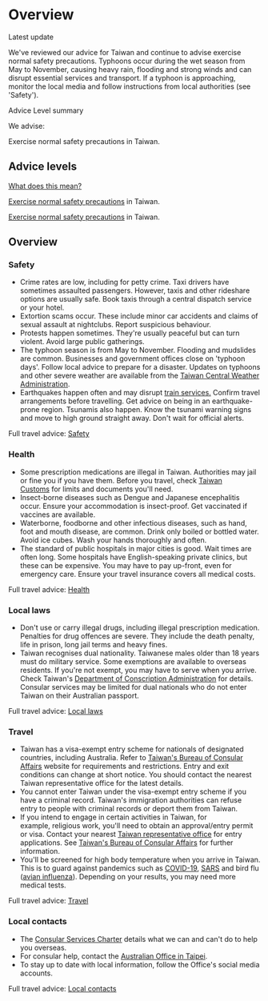 # Overview

Latest update

We've reviewed our advice for Taiwan and continue to advise exercise normal safety precautions. Typhoons occur during the wet season from May to November, causing heavy rain, flooding and strong winds and can disrupt essential services and transport. If a typhoon is approaching, monitor the local media and follow instructions from local authorities (see 'Safety').

Advice Level summary

We advise:

Exercise normal safety precautions in Taiwan.

## Advice levels

[What does this mean?](/before-you-go/travel-advice-explained/)

[Exercise normal safety precautions](https://www.smartraveller.gov.au/consular-services/travel-advice-explained#level1) in Taiwan.

[Exercise normal safety precautions](https://www.smartraveller.gov.au/consular-services/travel-advice-explained#level1) in Taiwan.

## Overview

### Safety

* Crime rates are low, including for petty crime. Taxi drivers have sometimes assaulted passengers. However, taxis and other rideshare options are usually safe. Book taxis through a central dispatch service or your hotel.
* Extortion scams occur. These include minor car accidents and claims of sexual assault at nightclubs. Report suspicious behaviour.
* Protests happen sometimes. They're usually peaceful but can turn violent. Avoid large public gatherings.
* The typhoon season is from May to November. Flooding and mudslides are common. Businesses and government offices close on 'typhoon days'. Follow local advice to prepare for a disaster. Updates on typhoons and other severe weather are available from the [Taiwan Central Weather Administration](https://www.cwa.gov.tw/eng/).
* Earthquakes happen often and may disrupt [train services.](https://tip.railway.gov.tw/tra-tip-web/tip?lang=EN_US) Confirm travel arrangements before travelling. Get advice on being in an earthquake-prone region. Tsunamis also happen. Know the tsunami warning signs and move to high ground straight away. Don't wait for official alerts.

Full travel advice: [Safety](#safety)

### Health

* Some prescription medications are illegal in Taiwan. Authorities may jail or fine you if you have them. Before you travel, check [Taiwan Customs](https://web.customs.gov.tw/etaipei) for limits and documents you'll need.
* Insect-borne diseases such as Dengue and Japanese encephalitis occur. Ensure your accommodation is insect-proof. Get vaccinated if vaccines are available.
* Waterborne, foodborne and other infectious diseases, such as hand, foot and mouth disease, are common. Drink only boiled or bottled water. Avoid ice cubes. Wash your hands thoroughly and often.
* The standard of public hospitals in major cities is good. Wait times are often long. Some hospitals have English-speaking private clinics, but these can be expensive. You may have to pay up-front, even for emergency care. Ensure your travel insurance covers all medical costs.

Full travel advice: [Health](#health)

### Local laws

* Don't use or carry illegal drugs, including illegal prescription medication. Penalties for drug offences are severe. They include the death penalty, life in prison, long jail terms and heavy fines.
* Taiwan recognises dual nationality. Taiwanese males older than 18 years must do military service. Some exemptions are available to overseas residents. If you're not exempt, you may have to serve when you arrive. Check Taiwan's [Department of Conscription Administration](https://dca.moi.gov.tw/Enaspx/Default.aspx) for details. Consular services may be limited for dual nationals who do not enter Taiwan on their Australian passport.

Full travel advice: [Local laws](#local-laws)

### Travel

* Taiwan has a visa-exempt entry scheme for nationals of designated countries, including Australia. Refer to [Taiwan's Bureau of Consular Affairs](https://www.boca.gov.tw/cp-149-4486-7785a-2.html) website for requirements and restrictions. Entry and exit conditions can change at short notice. You should contact the nearest Taiwan representative office for the latest details.
* You cannot enter Taiwan under the visa-exempt entry scheme if you have a criminal record. Taiwan's immigration authorities can refuse entry to people with criminal records or deport them from Taiwan.
* If you intend to engage in certain activities in Taiwan, for example, religious work, you'll need to obtain an approval/entry permit or visa. Contact your nearest [Taiwan representative office](https://www.boca.gov.tw/sp-foof-countrylp-01-2.html) for entry applications. See [T](https://www.cdc.gov.tw/En/Bulletin/Detail/U9jbBiBX7-1zeL9bcpDqXw?typeid=158)[aiwan's Bureau of Consular Affairs](https://www.boca.gov.tw/cp-161-264-cdb6a-2.html) for further information.
* You'll be screened for high body temperature when you arrive in Taiwan. This is to guard against pandemics such as [COVID-19](https://www.health.gov.au/health-alerts/covid-19), [SARS](https://www.who.int/csr/sars/en/) and bird flu ([avian influenza](http://www.health.gov.au/avian_influenza)). Depending on your results, you may need more medical tests.

Full travel advice: [Travel](#travel)

### Local contacts

* The [Consular Services Charter](/consular-services/consular-services-charter "Consular Services Charter") details what we can and can't do to help you overseas.
* For consular help, contact the [Australian Office in Taipei](http://www.australia.org.tw/tpei/home.html).
* To stay up to date with local information, follow the Office's social media accounts.

Full travel advice: [Local contacts](#local-contacts)